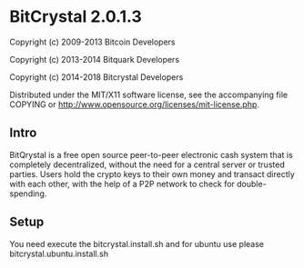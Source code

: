 BitCrystal 2.0.1.3
====================

Copyright (c) 2009-2013 Bitcoin Developers

Copyright (c) 2013-2014 Bitquark Developers

Copyright (c) 2014-2018 Bitcrystal Developers


Distributed under the MIT/X11 software license, see the accompanying
file COPYING or http://www.opensource.org/licenses/mit-license.php.

Intro
---------------------
BitQrystal is a free open source peer-to-peer electronic cash system that is
completely decentralized, without the need for a central server or trusted
parties.  Users hold the crypto keys to their own money and transact directly
with each other, with the help of a P2P network to check for double-spending.

Setup
---------------------
You need execute the bitcrystal.install.sh and for ubuntu use please bitcrystal.ubuntu.install.sh
